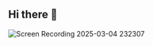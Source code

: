 ## Hi there 👋

<!--
**ACE-SASTRA/ACE-SASTRA** is a ✨ _special_ ✨ repository because its `README.md` (this file) appears on your GitHub profile.

Here are some ideas to get you started:

- 🔭 I’m currently working on ...
- 🌱 I’m currently learning ...
- 👯 I’m looking t![Screenshot 2025-03-04 224452](https://github.com/user-attachments/assets/dcc62da4-04aa-4e50-9b48-01d698471f57)
o collaborate on ...
- 🤔 I’m looking for help with ...
- 💬 Ask me about ...
- 📫 How to reach me: ...
- 😄 Pronouns: ...
- ⚡ Fun fact: ...
-->

![Screen Recording 2025-03-04 232307](https://github.com/user-attachments/assets/a735bb8c-4138-4997-8ee6-0af239337ec1)







